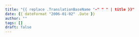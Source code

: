 ```yaml
---
title: "{{ replace .TranslationBaseName "-" " " | title }}"
date: {{ dateFormat "2006-01-02" .Date }}
author: ""
tags: []
draft: false
---
```

